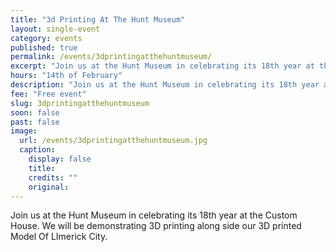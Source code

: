 ```yaml
---
title: "3d Printing At The Hunt Museum"
layout: single-event
category: events
published: true
permalink: /events/3dprintingatthehuntmuseum/
excerpt: "Join us at the Hunt Museum in celebrating its 18th year at the Custom House. We will be demonstrating 3D printing along side our 3D printed Model Of LImerick City."
hours: "14th of February"
description: "Join us at the Hunt Museum in celebrating its 18th year at the Custom House. We will be demonstrating 3D printing along side our 3D printed Model Of LImerick City. 14th of February"
fee: "Free event"
slug: 3dprintingatthehuntmuseum
soon: false
past: false
image:
  url: /events/3dprintingatthehuntmuseum.jpg
  caption:
    display: false
    title: 
    credits: ""
    original: 
---
```


Join us at the Hunt Museum in celebrating its 18th year at the Custom House. We will be demonstrating 3D printing along side our 3D printed Model Of LImerick City.